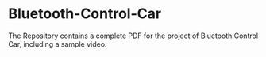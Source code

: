 # Bluetooth-Control-Car
The Repository contains a complete PDF for the project of Bluetooth Control Car, including a sample video.

